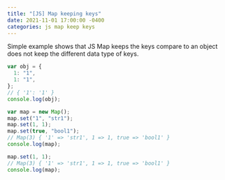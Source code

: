 ```yaml
---
title: "[JS] Map keeping keys"
date: 2021-11-01 17:00:00 -0400
categories: js map keep keys
---
```


Simple example shows that JS Map keeps the keys compare to an object does not keep the different data type of keys.

```js
var obj = {
  1: "1",
  1: "1",
};
// { '1': '1' }
console.log(obj);

var map = new Map();
map.set("1", "str1");
map.set(1, 1);
map.set(true, "bool1");
// Map(3) { '1' => 'str1', 1 => 1, true => 'bool1' }
console.log(map);

map.set(1, 1);
// Map(3) { '1' => 'str1', 1 => 1, true => 'bool1' }
console.log(map);

```